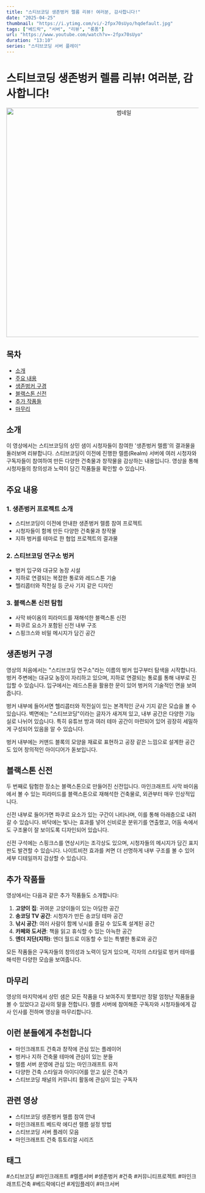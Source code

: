 ```yaml
---
title: "스티브코딩 생존벙커 렐름 리뷰! 여러분, 감사합니다!"
date: "2025-04-25"
thumbnail: "https://i.ytimg.com/vi/-2fpx70sUyo/hqdefault.jpg"
tags: ["베드락", "서버", "리뷰", "롱폼"]
url: "https://www.youtube.com/watch?v=-2fpx70sUyo"
duration: "13:10"
series: "스티브코딩 서버 플레이"
---
```


# 스티브코딩 생존벙커 렐름 리뷰! 여러분, 감사합니다!

<div align="center">
<img src="https://i.ytimg.com/vi/-2fpx70sUyo/hqdefault.jpg" alt="썸네일" width="600"/>
</div>

## 목차
- [소개](#소개)
- [주요 내용](#주요-내용)
- [생존벙커 구경](#생존벙커-구경)
- [블랙스톤 신전](#블랙스톤-신전)
- [추가 작품들](#추가-작품들)
- [마무리](#마무리)

## 소개
이 영상에서는 스티브코딩의 상민 샘이 시청자들이 참여한 '생존벙커 렐름'의 결과물을 둘러보며 리뷰합니다. 스티브코딩이 이전에 진행한 렐름(Realm) 서버에 여러 시청자와 구독자들이 참여하여 만든 다양한 건축물과 창작물을 감상하는 내용입니다. 영상을 통해 시청자들의 창의성과 노력이 담긴 작품들을 확인할 수 있습니다.

## 주요 내용

### 1. 생존벙커 프로젝트 소개
- 스티브코딩이 이전에 안내한 생존벙커 렐름 참여 프로젝트
- 시청자들이 함께 만든 다양한 건축물과 창작물
- 지하 벙커를 테마로 한 협업 프로젝트의 결과물

### 2. 스티브코딩 연구소 벙커
- 벙커 입구와 대규모 농장 시설
- 지하로 연결되는 복잡한 통로와 레드스톤 기술
- 헬리콥터와 작전실 등 군사 기지 같은 디자인

### 3. 블랙스톤 신전 탐험
- 사막 바이옴의 피라미드를 재해석한 블랙스톤 신전
- 파쿠르 요소가 포함된 신전 내부 구조
- 스핑크스와 비밀 메시지가 담긴 공간

## 생존벙커 구경

영상의 처음에서는 "스티브코딩 연구소"라는 이름의 벙커 입구부터 탐색을 시작합니다. 벙커 주변에는 대규모 농장이 자리하고 있으며, 지하로 연결되는 통로를 통해 내부로 진입할 수 있습니다. 입구에서는 레드스톤을 활용한 문이 있어 벙커의 기술적인 면을 보여줍니다.

벙커 내부에 들어서면 헬리콥터와 작전실이 있는 본격적인 군사 기지 같은 모습을 볼 수 있습니다. 벽면에는 "스티브코딩"이라는 글자가 새겨져 있고, 내부 공간은 다양한 기능실로 나뉘어 있습니다. 특히 유튜브 방과 여러 테마 공간이 마련되어 있어 굉장히 세밀하게 구성되어 있음을 알 수 있습니다.

벙커 내부에는 커맨드 블록의 모양을 재료로 표현하고 공장 같은 느낌으로 설계한 공간도 있어 창의적인 아이디어가 돋보입니다.

## 블랙스톤 신전

두 번째로 탐험한 장소는 블랙스톤으로 만들어진 신전입니다. 마인크래프트 사막 바이옴에서 볼 수 있는 피라미드를 블랙스톤으로 재해석한 건축물로, 외관부터 매우 인상적입니다.

신전 내부로 들어가면 파쿠르 요소가 있는 구간이 나타나며, 이를 통해 아래층으로 내려갈 수 있습니다. 바닥에는 빛나는 효과를 넣어 신비로운 분위기를 연출했고, 어둠 속에서도 구조물이 잘 보이도록 디자인되어 있습니다.

신전 구석에는 스핑크스를 연상시키는 조각상도 있으며, 시청자들의 메시지가 담긴 표지판도 발견할 수 있습니다. 나이트비전 효과를 켜면 더 선명하게 내부 구조를 볼 수 있어 세부 디테일까지 감상할 수 있습니다.

## 추가 작품들

영상에서는 다음과 같은 추가 작품들도 소개합니다:

1. **고양이 집**: 귀여운 고양이들이 있는 아담한 공간
2. **송코딩 TV 공간**: 시청자가 만든 송코딩 테마 공간
3. **낚시 공간**: 여러 사람이 함께 낚시를 즐길 수 있도록 설계된 공간
4. **카페와 도서관**: 책을 읽고 휴식할 수 있는 아늑한 공간
5. **엔더 지단(지하)**: 엔더 월드로 이동할 수 있는 특별한 통로와 공간

모든 작품들은 구독자들의 창의성과 노력이 담겨 있으며, 각자의 스타일로 벙커 테마를 해석한 다양한 모습을 보여줍니다.

## 마무리

영상의 마지막에서 상민 샘은 모든 작품을 다 보여주지 못했지만 정말 엄청난 작품들을 볼 수 있었다고 감사의 말을 전합니다. 렐름 서버에 참여해준 구독자와 시청자들에게 감사 인사를 전하며 영상을 마무리합니다.

## 이런 분들에게 추천합니다
- 마인크래프트 건축과 창작에 관심 있는 플레이어
- 벙커나 지하 건축물 테마에 관심이 있는 분들
- 렐름 서버 운영에 관심 있는 마인크래프트 유저
- 다양한 건축 스타일과 아이디어를 얻고 싶은 건축가
- 스티브코딩 채널의 커뮤니티 활동에 관심이 있는 구독자

## 관련 영상
- 스티브코딩 생존벙커 렐름 참여 안내
- 마인크래프트 베드락 에디션 렐름 설정 방법
- 스티브코딩 서버 플레이 모음
- 마인크래프트 건축 튜토리얼 시리즈

## 태그
#스티브코딩 #마인크래프트 #렐름서버 #생존벙커 #건축 #커뮤니티프로젝트 #마인크래프트건축 #베드락에디션 #게임플레이 #마크서버
